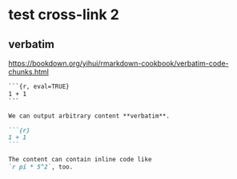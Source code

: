 # test cross-link 2

## verbatim

https://bookdown.org/yihui/rmarkdown-cookbook/verbatim-code-chunks.html


````default
```{r, eval=TRUE}
1 + 1
```
````


````markdown
We can output arbitrary content **verbatim**.

```{r}
1 + 1
```

The content can contain inline code like
`r pi * 5^2`, too.

````

